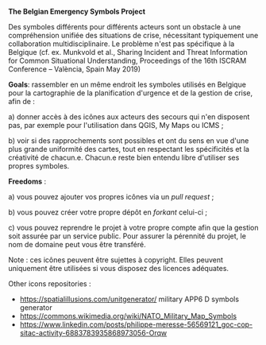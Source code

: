 **The Belgian Emergency Symbols Project**

Des symboles différents pour différents acteurs sont un obstacle à une compréhension unifiée des situations de crise, nécessitant typiquement une collaboration multidisciplinaire. Le problème n'est pas spécifique à la Belgique (cf. ex. Munkvold et al., Sharing Incident and Threat Information for Common Situational Understanding, Proceedings of the 16th ISCRAM Conference – València, Spain May 2019)

**Goals**: rassembler en un même endroit les symboles utilisés en Belgique pour la cartographie de la planification d'urgence et de la gestion de crise, afin de :

  a) donner accès à des icônes aux acteurs des secours qui n'en disposent pas, par exemple pour l'utilisation dans QGIS, My Maps ou ICMS ;

  b) voir si des rapprochements sont possibles et ont du sens en vue d'une plus grande uniformité des cartes, tout en respectant les spécificités et la créativité de chacun.e. Chacun.e reste bien entendu libre d'utiliser ses propres symboles.

**Freedoms** : 

  a) vous pouvez ajouter vos propres icônes via un _pull request_ ;

  b) vous pouvez créer votre propre dépôt en _forkant_ celui-ci ;

  c) vous pouvez reprendre le projet à votre propre compte afin que la gestion soit assurée par un service public. Pour assurer la pérennité du projet, le nom de domaine peut vous être transféré.

Note : ces icônes peuvent être sujettes à copyright. Elles peuvent uniquement être utilisées si vous disposez des licences adéquates.


Other icons repositories : 
  - https://spatialillusions.com/unitgenerator/ military APP6 D symbols generator
  - https://commons.wikimedia.org/wiki/NATO_Military_Map_Symbols
  - https://www.linkedin.com/posts/philippe-meresse-56569121_goc-cop-sitac-activity-6883783935868973056-Orqw
